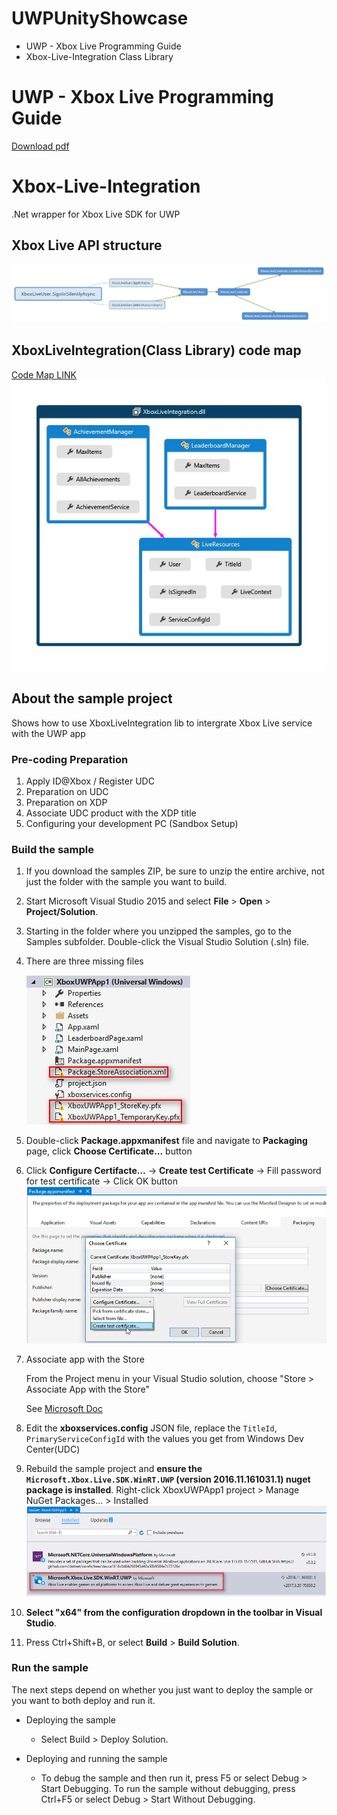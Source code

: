 # UWPUnityShowcase

- UWP - Xbox Live Programming Guide
- Xbox-Live-Integration Class Library

# UWP - Xbox Live Programming Guide

[Download pdf](Documents/UWP-Xbox_Live_Programming_Guide_20170415.pdf)

# Xbox-Live-Integration

.Net wrapper for Xbox Live SDK for UWP

## Xbox Live API structure
![Xbox Live API structure](Images/XboxLive.jpg)

## XboxLiveIntegration(Class Library) code map
[Code Map LINK](Documents/XboxLiveIntegrationCodeMap.dgml)
![XboxLiveIntegration Properties](Images/XboxLiveIntegration_properties.jpg)

## About the sample project 

Shows how to use XboxLiveIntegration lib to intergrate Xbox Live service with the UWP app

### Pre-coding Preparation

1. Apply ID@Xbox / Register UDC
2. Preparation on UDC
3. Preparation on XDP
4. Associate UDC product with the XDP title
5. Configuring your development PC (Sandbox Setup)

### Build the sample

1. If you download the samples ZIP, be sure to unzip the entire archive, not just the folder with the sample you want to build. 
2. Start Microsoft Visual Studio 2015 and select **File** \> **Open** \> **Project/Solution**.
3. Starting in the folder where you unzipped the samples, go to the Samples subfolder. Double-click the Visual Studio Solution (.sln) file.
4. There are three missing files

    ![](Images/buildstep1.jpg)
5. Double-click **Package.appxmanifest** file and navigate to **Packaging** page, click **Choose Certificate...** button
6. Click **Configure Certifacte...** -> **Create test Certificate** -> Fill password for test certificate -> Click OK button
    ![](Images/buildstep2.jpg)
7. Associate app with the Store

    From the Project menu in your Visual Studio solution, choose "Store > Associate App with the Store"

    See [Microsoft Doc](https://developer.microsoft.com/en-us/windows/holographic/submitting_an_app_to_the_windows_store#associate_app_with_the_store)
8. Edit the **xboxservices.config** JSON file, replace the `TitleId`, `PrimaryServiceConfigId` with the values you get from Windows Dev Center(UDC)
9. Rebuild the sample project and **ensure the `Microsoft.Xbox.Live.SDK.WinRT.UWP` (version 2016.11.161031.1) nuget package is installed**. Right-click XboxUWPApp1 project > Manage NuGet Packages... > Installed
    ![](Images/buildstep3.jpg)
10. **Select "x64" from the configuration dropdown in the toolbar in Visual Studio**.
11. Press Ctrl+Shift+B, or select **Build** \> **Build Solution**.

### Run the sample

The next steps depend on whether you just want to deploy the sample or you want to both deploy and run it.

- Deploying the sample

    - Select Build > Deploy Solution. 

- Deploying and running the sample

    - To debug the sample and then run it, press F5 or select Debug >  Start Debugging. To run the sample without debugging, press Ctrl+F5 or select Debug > Start Without Debugging. 
